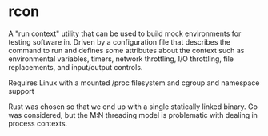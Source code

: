 # rcon
A "run context" utility that can be used to build mock environments for testing software in. Driven
by a configuration file that describes the command to run and defines some attributes about the
context such as environmental variables, timers, network throttling, I/O throttling, file
replacements, and input/output controls.

Requires Linux with a mounted /proc filesystem and cgroup and namespace support

Rust was chosen so that we end up with a single statically linked binary. Go was considered,
but the M:N threading model is problematic with dealing in process contexts.

